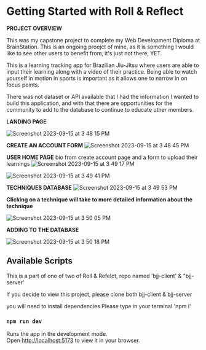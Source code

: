 # Getting Started with Roll & Reflect

**PROJECT OVERVIEW**

This was my capstone project to complete my Web Development Diploma at BrainStation. This is an ongoing proejct of mine, as it is something I would like to see other users to benefit from, it's just not there, YET. 

This is a learning tracking app for Brazilian Jiu-Jitsu where users are able to input their learning along with a video of their practice. 
Being able to watch yourself in motion in sports is important as it allows one to narrow in on focus points. 

There was not dataset or API available that I had the information I wanted to build this application, and with that there are opportunities for the community to add to the database to continue to educate other members. 

**LANDING PAGE**

![Screenshot 2023-09-15 at 3 48 15 PM](https://github.com/SabrineDhaliwal/bjj-client/assets/131562454/2ad8404a-4b69-4682-9940-89ae2c19e829)


**CREATE AN ACCOUNT FORM**
![Screenshot 2023-09-15 at 3 48 45 PM](https://github.com/SabrineDhaliwal/bjj-client/assets/131562454/b1652829-a7f8-4088-9a46-4fec6f1d430f)


**USER HOME PAGE**
bio from create account page and a form to upload their learnings
![Screenshot 2023-09-15 at 3 49 17 PM](https://github.com/SabrineDhaliwal/bjj-client/assets/131562454/274912f3-3b81-47ef-a835-56890ae92701)

![Screenshot 2023-09-15 at 3 49 41 PM](https://github.com/SabrineDhaliwal/bjj-client/assets/131562454/7ae812fa-8d62-4a86-a1b3-712968a0ed28)

**TECHNIQUES DATABASE**
![Screenshot 2023-09-15 at 3 49 53 PM](https://github.com/SabrineDhaliwal/bjj-client/assets/131562454/d9c5231d-d175-4657-a0ea-dd8e9df23dea)

**Clicking on a technique will take to more detailed information about the technique**

![Screenshot 2023-09-15 at 3 50 05 PM](https://github.com/SabrineDhaliwal/bjj-client/assets/131562454/4f04ab18-515e-4b10-b15b-233f153fda94)


**ADDING TO THE DATABASE**

![Screenshot 2023-09-15 at 3 50 18 PM](https://github.com/SabrineDhaliwal/bjj-client/assets/131562454/822d483c-1836-4e76-88d1-92f93467fd6c)


## Available Scripts
This is a part of one of two of Roll & Refelct, repo named 'bjj-client' & "bjj-server'

If you decide to view this project, please clone both bjj-client & bjj-server

you will need to install dependencies
Please type in your terminal 
'npm i'

### `npm run dev`

Runs the app in the development mode.\
Open [http://localhost:5173](http://localhost:5173) to view it in your browser.






